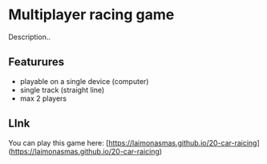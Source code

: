 # Multiplayer racing game

Description..

## Featurures
- playable on a single device (computer)
- single track (straight line)
- max 2 players

## LInk
You can play this game here: [https://laimonasmas.github.io/20-car-raicing] (https://laimonasmas.github.io/20-car-raicing)